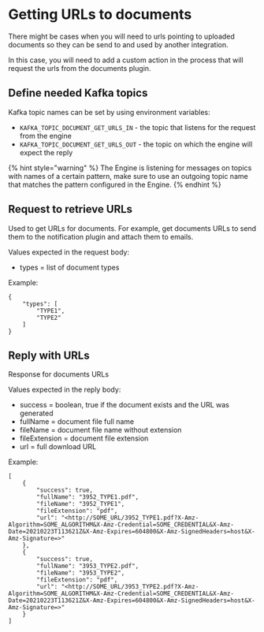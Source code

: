 # Getting URLs to documents

There might be cases when you will need to urls pointing to uploaded documents so they can be send to and used by another integration.

In this case, you will need to add a custom action in the process that will request the urls from the documents plugin.

## Define needed Kafka topics

Kafka topic names can be set by using environment variables:

* `KAFKA_TOPIC_DOCUMENT_GET_URLS_IN` - the topic that listens for the request from the engine
* `KAFKA_TOPIC_DOCUMENT_GET_URLS_OUT` - the topic on which the engine will expect the reply

{% hint style="warning" %}
The Engine is listening for messages on topics with names of a certain pattern, make sure to use an outgoing topic name that matches the pattern configured in the Engine.
{% endhint %}

## Request to retrieve URLs

Used to get URLs for documents. For example, get documents URLs to send them to the notification plugin and attach them to emails.

Values expected in the request body:

* types = list of document types

Example:

```
{ 
    "types": [ 
        "TYPE1", 
        "TYPE2" 
    ] 
}
```

## Reply with URLs

Response for documents URLs

Values expected in the reply body:

* success = boolean, true if the document exists and the URL was generated
* fullName = document file full name
* fileName = document file name without extension
* fileExtension = document file extension
* url = full download URL

Example:

```
[
    {
        "success": true,
        "fullName": "3952_TYPE1.pdf",
        "fileName": "3952_TYPE1",
        "fileExtension": "pdf",
        "url": "<http://SOME_URL/3952_TYPE1.pdf?X-Amz-Algorithm=SOME_ALGORITHM&X-Amz-Credential=SOME_CREDENTIAL&X-Amz-Date=20210223T113621Z&X-Amz-Expires=604800&X-Amz-SignedHeaders=host&X-Amz-Signature=>"
    },
    {
        "success": true,
        "fullName": "3953_TYPE2.pdf",
        "fileName": "3953_TYPE2",
        "fileExtension": "pdf",
        "url": "<http://SOME_URL/3953_TYPE2.pdf?X-Amz-Algorithm=SOME_ALGORITHM&X-Amz-Credential=SOME_CREDENTIAL&X-Amz-Date=20210223T113621Z&X-Amz-Expires=604800&X-Amz-SignedHeaders=host&X-Amz-Signature=>"
    }
]
```